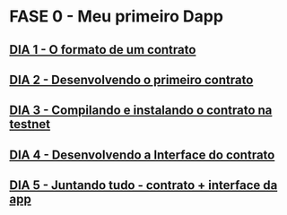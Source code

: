 # FASE 0 - Meu primeiro Dapp

## [DIA 1 - O formato de um contrato](roteiro_dia_1.md)

## [DIA 2 - Desenvolvendo o primeiro contrato](roteiro_dia_2.md)

## [DIA 3 - Compilando e instalando o contrato na testnet](roteiro_dia_3.md)

## [DIA 4 - Desenvolvendo a Interface do contrato](roteiro_dia_4.md)

## [DIA 5 - Juntando tudo - contrato + interface da app](roteiro_dia_5.md)